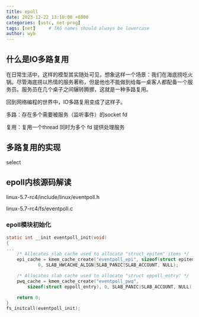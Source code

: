 ```yaml
---
title: epoll
date: 2023-12-22 13:10:00 +0800
categories: [ustc, net-prog]
tags: [net]     # TAG names should always be lowercase
author: wyb
---
```


## 什么是IO多路复用
在日常生活中，这样的模型其实随处可见，想象这样一个场景：我们在海底捞吃火锅。尽管海底捞以热情的服务著称，但是他也不能做到给每一桌客人都配备一个服务员。服务员在几个桌子之间辗转腾挪，这就是一种多路复用。

回到网络编程的世界中，IO多路复用变成了这样子。

多路：存在多个需要被服务（监听事件）的socket fd

复用：复用一个thread 同时为多个 fd 提供处理服务

## 多路复用的实现
select

## epoll内核源码解读
linux-5.7-rc4/include/linux/eventpoll.h

linux-5.7-rc4/fs/eventpoll.c

### epoll模块初始化
~~~c
static int __init eventpoll_init(void)
{
...
	/* Allocates slab cache used to allocate "struct epitem" items */
	epi_cache = kmem_cache_create("eventpoll_epi", sizeof(struct epitem),
			0, SLAB_HWCACHE_ALIGN|SLAB_PANIC|SLAB_ACCOUNT, NULL);

	/* Allocates slab cache used to allocate "struct eppoll_entry" */
	pwq_cache = kmem_cache_create("eventpoll_pwq",
		sizeof(struct eppoll_entry), 0, SLAB_PANIC|SLAB_ACCOUNT, NULL);

	return 0;
}
fs_initcall(eventpoll_init);
~~~



